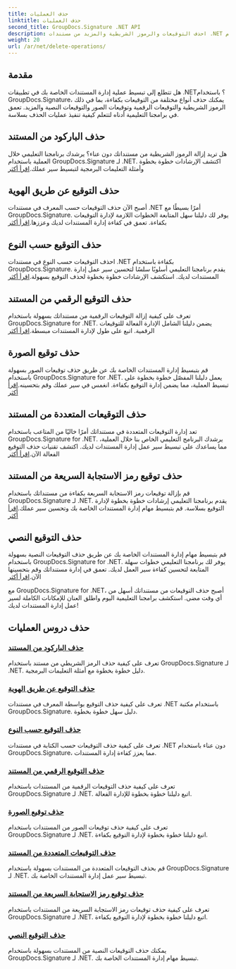 ```yaml
---
title: حذف العمليات
linktitle: حذف العمليات
second_title: GroupDocs.Signature .NET API
description: احذف التوقيعات والرموز الشريطية والمزيد من مستندات .NET باستخدام GroupDocs.Signature. استكشف البرامج التعليمية لإدارة المستندات بكفاءة الآن!
weight: 20
url: /ar/net/delete-operations/
---
```

## مقدمة

هل تتطلع إلى تبسيط عملية إدارة المستندات الخاصة بك في تطبيقات .NET؟ باستخدام GroupDocs.Signature، يمكنك حذف أنواع مختلفة من التوقيعات بكفاءة، بما في ذلك الرموز الشريطية والتوقيعات الرقمية وتوقيعات الصور والتوقيعات النصية والمزيد. تعمق في برامجنا التعليمية أدناه لتتعلم كيفية تنفيذ عمليات الحذف بسلاسة.

## حذف الباركود من المستند
 هل تريد إزالة الرموز الشريطية من مستنداتك دون عناء؟ يرشدك برنامجنا التعليمي خلال العملية باستخدام GroupDocs.Signature لـ .NET. اكتشف الإرشادات خطوة بخطوة وأمثلة التعليمات البرمجية لتبسيط سير عملك.[اقرأ أكثر](./delete-barcode/)

## حذف التوقيع عن طريق الهوية
 أصبح الآن حذف التوقيعات حسب المعرف في مستندات .NET أمرًا بسيطًا مع GroupDocs.Signature. يوفر لك دليلنا سهل المتابعة الخطوات اللازمة لإدارة التوقيعات بكفاءة. تعمق في كفاءة إدارة المستندات لديك وعززها.[اقرأ أكثر](./delete-signature-by-id/)

## حذف التوقيع حسب النوع
احذف التوقيعات حسب النوع في مستندات .NET بكفاءة باستخدام GroupDocs.Signature. يقدم برنامجنا التعليمي أسلوبًا سلسًا لتحسين سير عمل إدارة المستندات لديك. استكشف الإرشادات خطوة بخطوة لحذف التوقيع بسهولة.[اقرأ أكثر](./delete-signature-by-type/)

## حذف التوقيع الرقمي من المستند
 تعرف على كيفية إزالة التوقيعات الرقمية من مستنداتك بسهولة باستخدام GroupDocs.Signature for .NET. يضمن دليلنا الشامل الإدارة الفعالة للتوقيعات الرقمية. اتبع على طول لإدارة المستندات مبسطة.[اقرأ أكثر](./delete-digital-signature/)

## حذف توقيع الصورة
 قم بتبسيط إدارة المستندات الخاصة بك عن طريق حذف توقيعات الصور بسهولة باستخدام GroupDocs.Signature for .NET. يعمل دليلنا المفصّل خطوة بخطوة على تبسيط العملية، مما يضمن إدارة التوقيع بكفاءة. انغمس في سير عملك وقم بتحسينه.[اقرأ أكثر](./delete-image-signature/)

## حذف التوقيعات المتعددة من المستند
تعد إدارة التوقيعات المتعددة في مستنداتك أمرًا خاليًا من المتاعب باستخدام GroupDocs.Signature for .NET. يرشدك البرنامج التعليمي الخاص بنا خلال العملية، مما يساعدك على تبسيط سير عمل إدارة المستندات لديك. اكتشف تقنيات حذف التوقيع الفعالة الآن.[اقرأ أكثر](./delete-multiple-signatures/)

## حذف توقيع رمز الاستجابة السريعة من المستند
 قم بإزالة توقيعات رمز الاستجابة السريعة بكفاءة من مستنداتك باستخدام GroupDocs.Signature لـ .NET. يقدم برنامجنا التعليمي إرشادات خطوة بخطوة لإدارة التوقيع بسلاسة. قم بتبسيط مهام إدارة المستندات الخاصة بك وتحسين سير عملك.[اقرأ أكثر](./delete-qr-code-signature/)

## حذف التوقيع النصي
 قم بتبسيط مهام إدارة المستندات الخاصة بك عن طريق حذف التوقيعات النصية بسهولة باستخدام GroupDocs.Signature for .NET. يوفر لك برنامجنا التعليمي خطوات سهلة المتابعة لتحسين كفاءة سير العمل لديك. تعمق في إدارة مستنداتك وقم بتحسينها الآن.[اقرأ أكثر](./delete-text-signature/)

مع GroupDocs.Signature for .NET، أصبح حذف التوقيعات من مستنداتك أسهل من أي وقت مضى. استكشف برامجنا التعليمية اليوم واطلق العنان للإمكانات الكاملة لسير عمل إدارة المستندات لديك!
## حذف دروس العمليات
### [حذف الباركود من المستند](./delete-barcode/)
تعرف على كيفية حذف الرمز الشريطي من مستند باستخدام GroupDocs.Signature لـ .NET. دليل خطوة بخطوة مع أمثلة التعليمات البرمجية.
### [حذف التوقيع عن طريق الهوية](./delete-signature-by-id/)
تعرف على كيفية حذف التوقيع بواسطة المعرف في مستندات .NET باستخدام مكتبة GroupDocs.Signature. دليل سهل خطوة بخطوة.
### [حذف التوقيع حسب النوع](./delete-signature-by-type/)
تعرف على كيفية حذف التوقيعات حسب الكتابة في مستندات .NET دون عناء باستخدام GroupDocs.Signature، مما يعزز كفاءة إدارة المستندات.
### [حذف التوقيع الرقمي من المستند](./delete-digital-signature/)
تعرف على كيفية حذف التوقيعات الرقمية من المستندات باستخدام GroupDocs.Signature لـ .NET. اتبع دليلنا خطوة بخطوة للإدارة الفعالة.
### [حذف توقيع الصورة](./delete-image-signature/)
تعرف على كيفية حذف توقيعات الصور من المستندات باستخدام GroupDocs.Signature لـ .NET. اتبع دليلنا خطوة بخطوة لإدارة التوقيع بكفاءة.
### [حذف التوقيعات المتعددة من المستند](./delete-multiple-signatures/)
قم بحذف التوقيعات المتعددة من المستندات بسهولة باستخدام GroupDocs.Signature لـ .NET. تبسيط سير عمل إدارة المستندات الخاصة بك.
### [حذف توقيع رمز الاستجابة السريعة من المستند](./delete-qr-code-signature/)
تعرف على كيفية حذف توقيعات رمز الاستجابة السريعة من المستندات باستخدام GroupDocs.Signature لـ .NET. اتبع دليلنا خطوة بخطوة لإدارة التوقيع بكفاءة.
### [حذف التوقيع النصي](./delete-text-signature/)
يمكنك حذف التوقيعات النصية من المستندات بسهولة باستخدام GroupDocs.Signature لـ .NET. تبسيط مهام إدارة المستندات الخاصة بك.